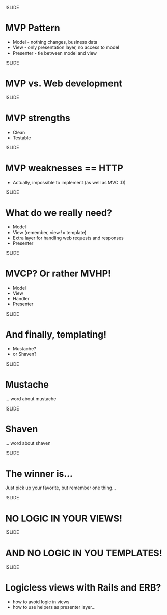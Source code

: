 !SLIDE
# MVP Pattern

* Model - nothing changes, business data
* View - only presentation layer, no access to model
* Presenter - tie between model and view

!SLIDE
# MVP vs. Web development

!SLIDE
# MVP strengths

* Clean
* Testable

!SLIDE
# MVP weaknesses == HTTP

* Actually, impossible to implement (as well as MVC :D)

!SLIDE
# What do we really need?

* Model
* View (remember, view != template)
* Extra layer for handling web requests and responses
* Presenter

!SLIDE
# MVCP? Or rather MVHP!

* Model
* View
* Handler
* Presenter

!SLIDE
# And finally, templating!

* Mustache?
* or Shaven?

!SLIDE
# Mustache

... word about mustache

!SLIDE
# Shaven

... word about shaven

!SLIDE
# The winner is...

Just pick up your favorite,
but remember one thing...

!SLIDE
# NO LOGIC IN YOUR VIEWS!

!SLIDE
# AND NO LOGIC IN YOU TEMPLATES!

!SLIDE
# Logicless views with Rails and ERB?

* how to avoid logic in views
* how to use helpers as presenter layer...
